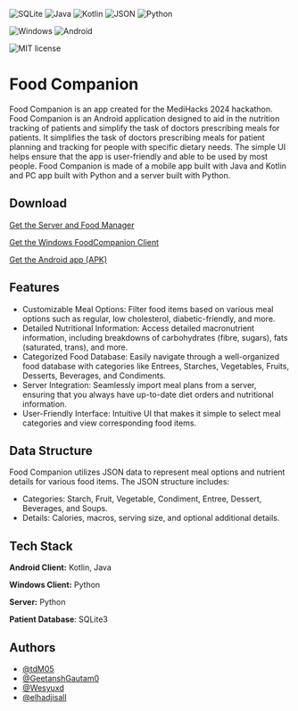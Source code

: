 ![SQLite](https://img.shields.io/badge/sqlite-%2307405e.svg?style=for-the-badge&logo=sqlite&logoColor=white)
![Java](https://img.shields.io/badge/java-%23ED8B00.svg?style=for-the-badge&logo=openjdk&logoColor=white)
![Kotlin](https://img.shields.io/badge/kotlin-%237F52FF.svg?style=for-the-badge&logo=kotlin&logoColor=white)
![JSON](https://img.shields.io/badge/json-%2307405e.svg?style=for-the-badge&logo=json&logoColor=yellow)
![Python](https://img.shields.io/badge/python-3670A0?style=for-the-badge&logo=python&logoColor=ffdd54)

![Windows](https://ziadoua.github.io/m3-Markdown-Badges/badges/Windows/windows2.svg)
![Android](https://ziadoua.github.io/m3-Markdown-Badges/badges/Android/android3.svg)

![MIT license](https://img.shields.io/badge/License-MIT-blue.svg)

# Food Companion

Food Companion is an app created for the MediHacks 2024 hackathon. Food Companion is an Android application designed to aid in the  nutrition tracking of patients and simplify the task of doctors prescribing meals for patients. It simplifies the task of doctors prescribing meals for patient planning and tracking for people with specific dietary needs. The simple UI helps ensure that the app is user-friendly and able to be used by most people. Food Companion is made of a mobile app built with Java and Kotlin and PC app built with Python and a server built with Python.


## Download
[Get the Server and Food Manager](https://github.com/tdM05/FoodCompanion/releases/tag/%23server)

[Get the Windows FoodCompanion Client](https://github.com/tdM05/FoodCompanion/releases/tag/%23winclient)

[Get the Android app (APK)](https://github.com/tdM05/FoodCompanion/releases/tag/%23androidclient)

## Features
- Customizable Meal Options: Filter food items based on various meal options such as regular, low cholesterol, diabetic-friendly, and more.
- Detailed Nutritional Information: Access detailed macronutrient information, including breakdowns of carbohydrates (fibre, sugars), fats (saturated, trans), and more.
- Categorized Food Database: Easily navigate through a well-organized food database with categories like Entrees, Starches, Vegetables, Fruits, Desserts, Beverages, and Condiments.
- Server Integration: Seamlessly import meal plans from a server, ensuring that you always have up-to-date diet orders and nutritional information.
- User-Friendly Interface: Intuitive UI that makes it simple to select meal categories and view corresponding food items.
## Data Structure

Food Companion utilizes JSON data to represent meal options and nutrient details for various food items. The JSON structure includes:

- Categories: Starch, Fruit, Vegetable, Condiment, Entree, Dessert, Beverages, and Soups.
- Details: Calories, macros, serving size, and optional additional details.
## Tech Stack

**Android Client:** Kotlin, Java

**Windows Client:** Python

**Server:**  Python

**Patient Database**: SQLite3 


## Authors

- [@tdM05](https://www.github.com/tdM05)
- [@GeetanshGautam0](https://www.github.com/GeetanshGautam0)
- [@Wesyuxd](https://www.github.com/Wesyuxd)
- [@elhadjisall](https://www.github.com/elhadjisall)


